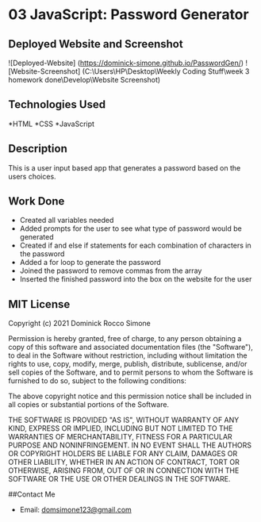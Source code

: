 # 03 JavaScript: Password Generator

## Deployed Website and Screenshot

![Deployed-Website] (https://dominick-simone.github.io/PasswordGen/) 
![Website-Screenshot] (C:\Users\HP\Desktop\Weekly Coding Stuff\week 3 homework done\Develop\Website Screenshot)

## Technologies Used

*HTML
*CSS
*JavaScript

## Description
This is a user input based app that generates a password based on the users choices.

## Work Done

* Created all variables needed
* Added prompts for the user to see what type of password would be generated
* Created if and else if statements for each combination of characters in the password
* Added a for loop to generate the password
* Joined the password to remove commas from the array
* Inserted the finished password into the box on the website for the user

## MIT License

Copyright (c) 2021 Dominick Rocco Simone

Permission is hereby granted, free of charge, to any person obtaining a copy of this software and associated documentation files (the "Software"), to deal in the Software without restriction, including without limitation the rights to use, copy, modify, merge, publish, distribute, sublicense, and/or sell copies of the Software, and to permit persons to whom the Software is furnished to do so, subject to the following conditions:

The above copyright notice and this permission notice shall be included in all copies or substantial portions of the Software.

THE SOFTWARE IS PROVIDED "AS IS", WITHOUT WARRANTY OF ANY KIND, EXPRESS OR IMPLIED, INCLUDING BUT NOT LIMITED TO THE WARRANTIES OF MERCHANTABILITY, FITNESS FOR A PARTICULAR PURPOSE AND NONINFRINGEMENT. IN NO EVENT SHALL THE AUTHORS OR COPYRIGHT HOLDERS BE LIABLE FOR ANY CLAIM, DAMAGES OR OTHER LIABILITY, WHETHER IN AN ACTION OF CONTRACT, TORT OR OTHERWISE, ARISING FROM, OUT OF OR IN CONNECTION WITH THE SOFTWARE OR THE USE OR OTHER DEALINGS IN THE SOFTWARE.

##Contact Me 
* Email: domsimone123@gmail.com
